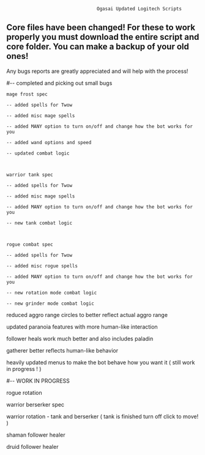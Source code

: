                                      Ogasai Updated Logitech Scripts

## Core files have been changed! For these to work properly you must download the entire script and core folder. You can make a backup of your old ones!

 Any bugs reports are greatly appreciated and will help with the process!

#-- completed and picking out small bugs

    mage frost spec

    -- added spells for Twow

    -- added misc mage spells

    -- added MANY option to turn on/off and change how the bot works for you

    -- added wand options and speed

    -- updated combat logic



    warrior tank spec
  
    -- added spells for Twow

    -- added misc mage spells

    -- added MANY option to turn on/off and change how the bot works for you

    -- new tank combat logic



    rogue combat spec
    
    -- added spells for Twow

    -- added misc rogue spells

    -- added MANY option to turn on/off and change how the bot works for you

    -- new rotation mode combat logic

    -- new grinder mode combat logic




reduced aggro range circles to better reflect actual aggro range

updated paranoia features with more human-like interaction

follower heals work much better and also includes paladin

gatherer better reflects human-like behavior

heavily updated menus to make the bot behave how you want it ( still work in progress ! )



#-- WORK IN PROGRESS 

rogue rotation

warrior berserker spec

warrior rotation - tank and berserker ( tank is finished turn off click to move! )

shaman follower healer

druid follower healer
